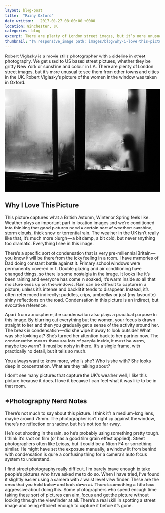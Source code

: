 ```yaml
---
layout: blog-post
title:  "Rainy Oxford"
date_written:   2017-09-27 08:00:00 +0000
location: Winchester, UK
categories: blog
excerpt: There are plenty of London street images, but it’s more unusual to see them from other towns and cities in the UK. Robert Viglasky’s picture of the women in the window was taken in Oxford.
thumbnail: "{% responsive_image path: images/blog/why-i-love-this-picture/oxford.jpg class: wide %}"
---
```

Robert Viglasky is a movie stills photographer with a sideline in street photography. We get used to US based street pictures, whether they be gritty New York or sunshine and colour in LA. There are plenty of London street images, but it’s more unusual to see them from other towns and cities in the UK. Robert Viglasky’s picture of the women in the window was taken in Oxford.

![Photographer: Robert Viglasky.](/images/blog/why-i-love-this-picture/oxford.jpg "Photographer: Robert Viglasky.")


## Why I Love This Picture
This picture captures what a British Autumn, Winter or Spring feels like. Weather plays an important part in location images and we’re conditioned into thinking that good pictures need a certain sort of weather: sunshine, storm clouds, thick snow or torrential rain. The weather in the UK isn’t really like that, it’s much more blurgh — a bit damp, a bit cold, but never anything too dramatic. Everything I see in this image.

There’s a specific sort of condensation that is very pre-millennial Britain — you know it will be there from the icky feeling in a room. I have memories of Dad doing constant battle against it. Primary school windows were permanently covered in it. Double glazing and air conditioning have changed things, so there is some nostalgia in the image. It looks like it’s been raining and everyone has come in soaked, it’s warm inside so all that moisture ends up on the windows.
Rain can be difficult to capture in a picture; unless it’s intense and backlit it tends to disappear. Instead, it’s often referenced indirectly: puddles, drips, umbrellas or just (my favourite) shiny reflections on the road. Condensation in this picture is an indirect, but evocative reference.

Apart from atmosphere, the condensation also plays a practical purpose in this image. By blurring out everything but the women, your focus is drawn straight to her and then you gradually get a sense of the activity around her. The break in condensation — did she wipe it away to look outside? What was she looking at? She’s turned her attention back to her partner now. The condensation means there are lots of people inside, it must be warm, maybe too warm? It must be noisy in there. It’s a single frame, with practically no detail, but it tells so much.

You always want to know more, who is she? Who is she with? She looks deep in concentration. What are they talking about?

I don’t see many pictures that capture the UK’s weather well, I like this picture because it does. I love it because I can feel what it was like to be in that room.

## \*Photography Nerd Notes
There’s not much to say about this picture. I think it’s a medium-long lens, maybe around 75mm.
The photographer isn’t right up against the window, there’s no reflection or shadow, but he’s not too far away.

He’s out shooting in the rain, so he’s probably using something pretty tough. I think it’s shot on film (or has a good film grain effect applied). Street photographers often like Leicas, but it could be a Nikon F4 or something similar. He might have set the exposure manually, a window lit from behind with condensation is quite a confusing thing for a camera’s auto focus system to understand.

I find street photography really difficult. I’m barely brave enough to take people’s pictures who have asked me to do so. When I have tried, I’ve found it slightly easier using a camera with a waist level view finder. These are the ones that you hold below and look down at. There’s something a little less aggressive about doing this. Some photographers who spend enough time taking these sort of pictures can aim, focus and get the picture without looking through the viewfinder at all. There’s a real skill in spotting a street image and being efficient enough to capture it before it’s gone.
